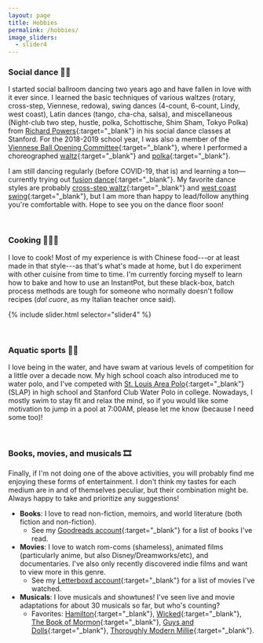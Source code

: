 ```yaml
---
layout: page
title: Hobbies
permalink: /hobbies/
image_sliders:
  - slider4
---
```


### Social dance 🕺🏻

I started social ballroom dancing two years ago and have fallen in love with it ever since. I learned the basic techniques of various waltzes (rotary, cross-step, Viennese, redowa), swing dances (4-count, 6-count, Lindy, west coast), Latin dances (tango, cha-cha, salsa), and miscellaneous (Night-club two step, hustle, polka, Schottische, Shim Sham, Tokyo Polka) from [Richard Powers](http://richardpowers.com/PowersCV.htm){:target="_blank"} in his social dance classes at Stanford. 
For the 2018-2019 school year, I was also a member of the [Viennese Ball Opening Committee](http://vienneseball.stanford.edu/){:target="_blank"}, where I performed a choreographed [waltz](https://www.youtube.com/watch?v=46LzArwG1w0){:target="_blank"} and [polka](https://www.youtube.com/watch?v=bhHvV_-1JbQ){:target="_blank"}. 

I am still dancing regularly (before COVID-19, that is) and learning a ton—currently trying out [fusion dance](http://www.eastbayfusion.com/home.html){:target="_blank"}. 
My favorite dance styles are probably [cross-step waltz](https://en.wikipedia.org/wiki/Cross-step_waltz){:target="_blank"} and [west coast swing](https://en.wikipedia.org/wiki/West_Coast_Swing){:target="_blank"}, but I am more than happy to lead/follow anything you're comfortable with. 
Hope to see you on the dance floor soon!

<br>

### Cooking 👨🏻‍🍳

I love to cook! Most of my experience is with Chinese food---or at least made in that style---as that's what's made at home, but I do experiment with other cuisine from time to time. 
I'm currently forcing myself to learn how to bake and how to use an InstantPot, but these black-box, batch process methods are tough for someone who normally doesn't follow recipes (*dal cuore*, as my Italian teacher once said).

{% include slider.html selector="slider4" %}

<br>

### Aquatic sports 🏊🏻

I love being in the water, and have swam at various levels of competition for a little over a decade now. My high school coach also introduced me to water polo, and I've competed with [St. Louis Area Polo](http://www.leagueathletics.com/?org=stlouisareapolo){:target="_blank"} (SLAP) in high school and Stanford Club Water Polo in college. 
Nowadays, I mostly swim to stay fit and relax the mind, so if you would like some motivation to jump in a pool at 7:00AM, please let me know (because I need some too)!

<br>

### Books, movies, and musicals 🎞️

Finally, if I'm not doing one of the above activities, you will probably find me enjoying these forms of entertainment. I don't think my tastes for each medium are in and of themselves peculiar, but their combination might be. Always happy to take and prioritize any suggestions!

* **Books**: I love to read non-fiction, memoirs, and world literature (both fiction and non-fiction). 
    * See my [Goodreads account](https://www.goodreads.com/user/show/17216426-enze){:target="_blank"} for a list of books I've read.
* **Movies**: I love to watch rom-coms (shameless), animated films (particularly anime, but also Disney/Dreamworks/etc), and documentaries. I've also only recently discovered indie films and want to view more in this genre. 
    * See my [Letterboxd account](https://letterboxd.com/Chengine/lists/){:target="_blank"} for a list of movies I've watched.
* **Musicals**: I love musicals and showtunes! I've seen live and movie adaptations for about 30 musicals so far, but who's counting?
    * Favorites: [Hamilton](https://en.wikipedia.org/wiki/Hamilton_(musical)){:target="_blank"}, [Wicked](https://en.wikipedia.org/wiki/Wicked_(musical)){:target="_blank"}, [The Book of Mormon](https://en.wikipedia.org/wiki/The_Book_of_Mormon_(musical)){:target="_blank"}, [Guys and Dolls](https://en.wikipedia.org/wiki/Guys_and_Dolls){:target="_blank"}, [Thoroughly Modern Millie](https://en.wikipedia.org/wiki/Thoroughly_Modern_Millie_(musical)){:target="_blank"}.

